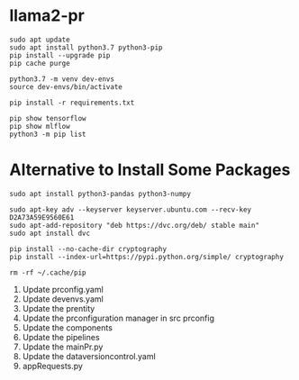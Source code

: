 # llama2-pr

```
sudo apt update
sudo apt install python3.7 python3-pip
pip install --upgrade pip
pip cache purge

python3.7 -m venv dev-envs
source dev-envs/bin/activate

pip install -r requirements.txt

pip show tensorflow
pip show mlflow
python3 -m pip list

```

# Alternative to Install Some Packages

```
sudo apt install python3-pandas python3-numpy

sudo apt-key adv --keyserver keyserver.ubuntu.com --recv-key D2A73A59E9560E61
sudo apt-add-repository "deb https://dvc.org/deb/ stable main"
sudo apt install dvc

pip install --no-cache-dir cryptography
pip install --index-url=https://pypi.python.org/simple/ cryptography

rm -rf ~/.cache/pip

```

1. Update prconfig.yaml
2. Update devenvs.yaml
3. Update the prentity
4. Update the prconfiguration manager in src prconfig
5. Update the components
6. Update the pipelines
7. Update the mainPr.py
8. Update the dataversioncontrol.yaml
9. appRequests.py
